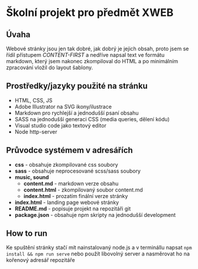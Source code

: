 # Školní projekt pro předmět XWEB

## Úvaha

Webové stránky jsou jen tak dobré, jak dobrý je jejich obsah, proto jsem se řídil přístupem _CONTENT-FIRST_ a nedříve napsal text ve formátu markdown,
který jsem nakonec zkompiloval do HTML a po minimálním zpracování vložil do layout šablony.

## Prostředky/jazyky použité na stránku

-   HTML, CSS, JS
-   Adobe Illustrator na SVG ikony/ilustrace
-   Markdown pro rychlejší a jednodušší psaní obsahu
-   SASS na jednodušší generaci CSS (media queries, dělení kódu)
-   Visual studio code jako textový editor
-   Node http-server

## Průvodce systémem v adresářích

-   **css** - obsahuje zkompilované css soubory
-   **sass** - obsahuje neprocesované scss/sass soubory
-   **music, sound**
    -   **content.md** - markdown verze obsahu
    -   **content.html** - zkompilovaný soubor content.md
    -   **index.html** - prozatím finální verze stránky
-   **index.html** - landing page webové stránky
-   **README.md** - popisuje projekt na repozitáři git
-   **package.json** - obsahuje npm skripty na jednodušší development

## How to run

Ke spuštění stránky stačí mít nainstalovaný node.js a v terminállu napsat `npm install && npm run serve`
nebo použít libovolný server a nasměrovat ho na kořenový adresář repozitáře
